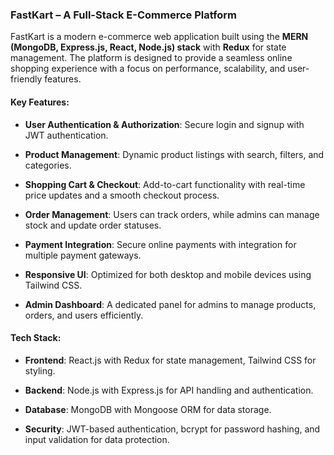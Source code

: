 ### FastKart – A Full-Stack E-Commerce Platform

FastKart is a modern e-commerce web application built using the **MERN (MongoDB, Express.js, React, Node.js) stack** with **Redux** for state management. The platform is designed to provide a seamless online shopping experience with a focus on performance, scalability, and user-friendly features.

#### Key Features:

*   **User Authentication & Authorization**: Secure login and signup with JWT authentication.
    
*   **Product Management**: Dynamic product listings with search, filters, and categories.
    
*   **Shopping Cart & Checkout**: Add-to-cart functionality with real-time price updates and a smooth checkout process.
    
*   **Order Management**: Users can track orders, while admins can manage stock and update order statuses.
    
*   **Payment Integration**: Secure online payments with integration for multiple payment gateways.
    
*   **Responsive UI**: Optimized for both desktop and mobile devices using Tailwind CSS.
    
*   **Admin Dashboard**: A dedicated panel for admins to manage products, orders, and users efficiently.
    

#### Tech Stack:

*   **Frontend**: React.js with Redux for state management, Tailwind CSS for styling.
    
*   **Backend**: Node.js with Express.js for API handling and authentication.
    
*   **Database**: MongoDB with Mongoose ORM for data storage.
    
*   **Security**: JWT-based authentication, bcrypt for password hashing, and input validation for data protection.
